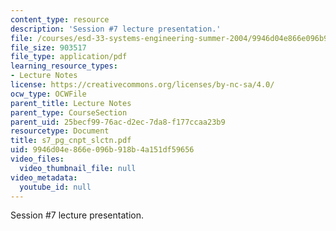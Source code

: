 ```yaml
---
content_type: resource
description: 'Session #7 lecture presentation.'
file: /courses/esd-33-systems-engineering-summer-2004/9946d04e866e096b918b4a151df59656_s7_pg_cnpt_slctn.pdf
file_size: 903517
file_type: application/pdf
learning_resource_types:
- Lecture Notes
license: https://creativecommons.org/licenses/by-nc-sa/4.0/
ocw_type: OCWFile
parent_title: Lecture Notes
parent_type: CourseSection
parent_uid: 25becf99-76ac-d2ec-7da8-f177ccaa23b9
resourcetype: Document
title: s7_pg_cnpt_slctn.pdf
uid: 9946d04e-866e-096b-918b-4a151df59656
video_files:
  video_thumbnail_file: null
video_metadata:
  youtube_id: null
---
```

Session #7 lecture presentation.
